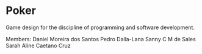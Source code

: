 # Poker
Game design for the discipline of programming and software development.

Members:
Daniel Moreira dos Santos
Pedro Dalla-Lana
Sanny C M de Sales
Sarah Aline Caetano Cruz
